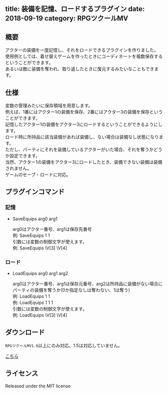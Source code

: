 title: 装備を記憶、ロードするプラグイン
date: 2018-09-19
category: RPGツクールMV
---

## 概要

アクターの装備を一度記憶し、それをロードできるプラグインを作りました。  
使用例としては、着せ替えゲームを作ったときにコーディネートを複数保存するということができます。  
あるいは敵に装備を奪われ、取り返したときに復元するみたいなこともできます。


## 仕様

変数の管理みたいに保存領域を用意します。  
例えば、1番にはアクター1の装備を保存、2番にはアクター3の装備を保存ということができます。  
記憶したアクター1の装備をアクター3にロードするということができるようにします。  
ロード時に所持品に該当装備があれば装備し、ない場合は装備なし状態になります。  
ただし、パーティにそれを装備しているアクターがいた場合、それを奪うかどうか設定できます。  
当然、アクター1の装備をアクター3にロードしたとき、装備できない装備は装備されません。  
ゲームのセーブ・ロードに対応。

## プラグインコマンド

### 記憶

* SaveEquips arg0 arg1

  arg0はアクター番号、arg1は保存先番号  
  例: SaveEquips 1 1  
  引数には変数の制御文字が使えます。  
  例: SaveEquips \V[3] \V[4]  
 
### ロード

* LoadEquips arg0 arg1 arg2

   arg0はアクター番号、arg1は保存元番号、arg2は所持品に装備がない場合にパーティの装備を奪うか(0か指定なしは奪わない、1は奪う)  
   例: LoadEquips 1 1  
   例: LoadEquips 1 1 1  
   引数には変数の制御文字が使えます。  
   例: LoadEquips \V[3] \V[4]  

## ダウンロード

`RPGツクールMV1.6`以上にのみ対応。1.5は対応していません。

[こちら](https://raw.githubusercontent.com/kido0617/rpgmakerMV-plugin/master/SaveEquips/SaveEquips.js)




## ライセンス

Released under the MIT license
